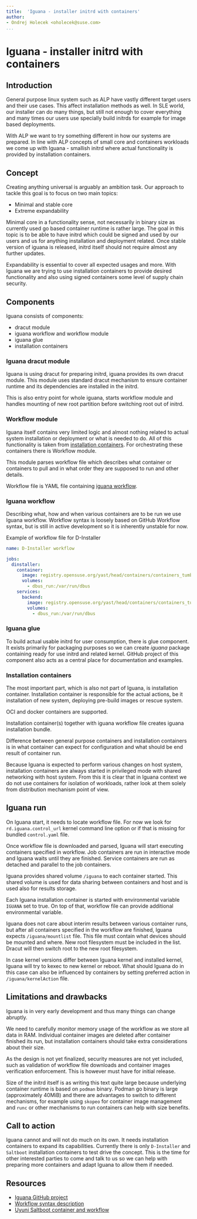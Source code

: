 ```yaml
---
title:  'Iguana - installer initrd with containers'
author:
- Ondrej Holecek <oholecek@suse.com>
...
```


# Iguana - installer initrd with containers

## Introduction

General purpose linux system such as ALP have vastly different target users and their use cases. This affect installation methods as well. In SLE world, our installer can do many things, but still not enough to cover everything and many times our users use specially build initrds for example for image based deployments.

With ALP we want to try something different in how our systems are prepared. In line with ALP concepts of small core and containers workloads we come up with Iguana - smallish initrd where actual functionality is provided by installation containers.

## Concept

Creating anything universal is arguably an ambition task. Our approach to tackle this goal is to focus on two main topics:

- Minimal and stable core
- Extreme expandability

Minimal core in a functionality sense, not necessarily in binary size as currently used go based container runtime is rather large. The goal in this topic is to be able to have initrd which could be signed and used by our users and us for anything installation and deployment related. Once stable version of iguana is released, initrd itself should not require almost any further updates.

Expandability is essential to cover all expected usages and more. With Iguana we are trying to use installation containers to provide desired functionality and also using signed containers some level of supply chain security. 

## Components

Iguana consists of components:

- dracut module
- iguana workflow and workflow module
- iguana glue
- installation containers

### Iguana dracut module

Iguana is using dracut for preparing initrd, iguana provides its own dracut module. This module uses standard dracut mechanism to ensure container runtime and its dependencies are installed in the initrd.

This is also entry point for whole iguana, starts workflow module and handles mounting of new root partition before switching root out of initrd.

### Workflow module

Iguana itself contains very limited logic and almost nothing related to actual system installation or deployment or what is needed to do. All of this functionality is taken from [installation containers](#installation-containers). For orchestrating these containers there is Workflow module.

This module parses workflow file which describes what container or containers to pull and in what order they are supposed to run and other details.

Workflow file is YAML file containing [iguana workflow](#iguana-workflow).

### Iguana workflow

Describing what, how and when various containers are to be run we use Iguana workflow. Workflow syntax is loosely based on GitHub Workflow syntax, but is still in active development so it is inherently unstable for now.

Example of workflow file for D-Installer
```yaml
name: D-Installer workflow

jobs:
  dinstaller:
    container:
      image: registry.opensuse.org/yast/head/containers/containers_tumbleweed/opensuse/dinstaller-web
      volumes:
        - dbus_run:/var/run/dbus
    services:
      backend:
        image: registry.opensuse.org/yast/head/containers/containers_tumbleweed/opensuse/dinstaller-backend
        volumes:
          - dbus_run:/var/run/dbus
```

### Iguana glue

To build actual usable initrd for user consumption, there is glue component. It exists primarily for packaging purposes so we can create *iguana* package containing ready for use initrd and related kernel. GitHub project of this component also acts as a central place for documentation and examples.

### Installation containers

The most important part, which is also not part of Iguana, is installation container. Installation container is responsible for the actual actions, be it installation of new system, deploying pre-build images or rescue system.

OCI and docker containers are supported.

Installation container(s) together with iguana workflow file creates iguana installation bundle.

Difference between general purpose containers and installation containers is in what container can expect for configuration and what should be end result of container run.

Because Iguana is expected to perform various changes on host system, installation containers are always started in privileged mode with shared networking with host system. From this it is clear that in Iguana context we do not use containers for isolation of workloads, rather look at them solely from distribution mechanism point of view.


## Iguana run

On Iguana start, it needs to locate workflow file. For now we look for `rd.iguana.control_url` kernel command line option or if that is missing for bundled `control.yaml` file.

Once workflow file is downloaded and parsed, Iguana will start executing containers specified in workflow. Job containers are run in interactive mode and Iguana waits until they are finished. Service containers are run as detached and parallel to the job containers.

Iguana provides shared volume `/iguana` to each container started. This shared volume is used for data sharing between containers and host and is used also for results storage.

Each Iguana installation container is started with environmental variable `IGUANA` set to true. On top of that, workflow file can provide additional environmental variable.

Iguana does not care about interim results between various container runs, but after all containers specified in the workflow are finished, Iguana expects `/iguana/mountlist` file. This file must contain what devices should be mounted and where. New root filesystem must be included in the list. Dracut will then switch root to the new root filesystem.

In case kernel versions differ between Iguana kernel and installed kernel, Iguana will try to kexec to new kernel or reboot. What should Iguana do in this case can also be influenced by containers by setting preferred action in `/iguana/kernelAction` file.

## Limitations and drawbacks

Iguana is in very early development and thus many things can change abruptly.

We need to carefully monitor memory usage of the workflow as we store all data in RAM. Individual container images are deleted after container finished its run, but installation containers should take extra considerations about their size.

As the design is not yet finalized, security measures are not yet included, such as validation of workflow file downloads and container images verification enforcement. This is however must have for initial release.

Size of the initrd itself is as writing this text quite large because underlying container runtime is based on `podman` binary. Podman go binary is large (approximately 40MiB) and there are advantages to switch to different mechanisms, for example using `skopeo` for container image management and `runc` or other mechanisms to run containers can help with size benefits.

## Call to action

Iguana cannot and will not do much on its own. It needs installation containers to expand its capabilities. Currently there is only `D-Installer` and `Saltboot` installation containers to test drive the concept. This is the time for other interested parties to come and talk to us so we can help with preparing more containers and adapt Iguana to allow them if needed.

## Resources

- [Iguana GitHub project](https://github.com/aaannz/iguana)
- [Workflow syntax description](https://github.com/aaannz/iguana-workflow/blob/main/Workflow.md)
- [Uyuni Saltboot container and workflow](https://github.com/aaannz/iguana/pull/1/files)